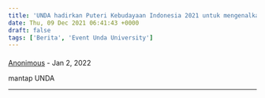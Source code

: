 ```yaml
---
title: 'UNDA hadirkan Puteri Kebudayaan Indonesia 2021 untuk mengenalkan UMKM di KOTIM melalui Bazar'
date: Thu, 09 Dec 2021 06:41:43 +0000
draft: false
tags: ['Berita', 'Event Unda University']
---
```



#### 
[Anonimous]( "rikonerf@gmail.com") - <time datetime="2022-01-04 14:42:30">Jan 2, 2022</time>

mantap UNDA
<hr />
